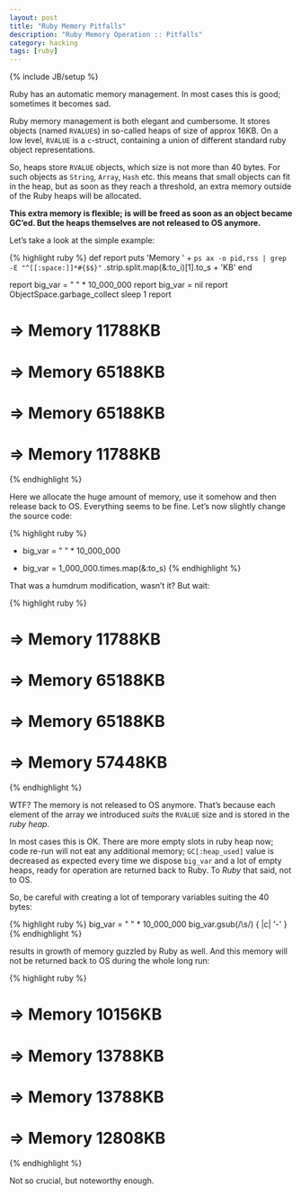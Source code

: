 ```yaml
---
layout: post
title: "Ruby Memory Pitfalls"
description: "Ruby Memory Operation :: Pitfalls"
category: hacking
tags: [ruby]
---
```

{% include JB/setup %}

Ruby has an automatic memory management. In most cases this is good; sometimes it becomes sad.

Ruby memory management is both elegant and cumbersome. It stores objects (named `RVALUE`s)
in so-called heaps of size of approx 16KB. On a low level, `RVALUE` is a `c`-struct, containing
a union of different standard ruby object representations.

So, heaps store `RVALUE` objects, which size is not more than 40 bytes. For such
objects as `String`, `Array`, `Hash` etc. this means that small objects can fit in
the heap, but as soon as they reach a threshold, an extra memory outside of the
Ruby heaps will be allocated.

**This extra memory is flexible; is will be freed as soon as an object became GC’ed.
But the heaps themselves are not released to OS anymore.**

Let’s take a look at the simple example:

{% highlight ruby %}
  def report
    puts 'Memory ' + `ps ax -o pid,rss | grep -E "^[[:space:]]*#{$$}"`
            .strip.split.map(&:to_i)[1].to_s + 'KB'
  end

  report
  big_var = " " * 10_000_000
  report
  big_var = nil
  report
  ObjectSpace.garbage_collect
  sleep 1
  report

  # ⇒ Memory 11788KB
  # ⇒ Memory 65188KB
  # ⇒ Memory 65188KB
  # ⇒ Memory 11788KB
{% endhighlight %}

Here we allocate the huge amount of memory, use it somehow and then release back to OS.
Everything seems to be fine. Let’s now slightly change the source code:

{% highlight ruby %}
-  big_var = " " * 10_000_000
+  big_var = 1_000_000.times.map(&:to_s)
{% endhighlight %}

That was a humdrum modification, wasn’t it? But wait:

{% highlight ruby %}
  # ⇒ Memory 11788KB
  # ⇒ Memory 65188KB
  # ⇒ Memory 65188KB
  # ⇒ Memory 57448KB
{% endhighlight %}

WTF? The memory is not released to OS anymore. That’s because each element
of the array we introduced _suits_ the `RVALUE` size and is stored in the _ruby heap_.

In most cases this is OK. There are more empty slots in ruby heap now; code
re-run will not eat any additional memory; `GC[:heap_used]` value is decreased
as expected every time we dispose `big_var` and a lot of empty heaps, ready
for operation are returned back to Ruby. To _Ruby_ that said, not to OS.

So, be careful with creating a lot of temporary variables suiting the 40 bytes:

{% highlight ruby %}
  big_var = " " * 10_000_000
  big_var.gsub(/\s/) { |c| '-' }
{% endhighlight %}

results in growth of memory guzzled by Ruby as well. And this memory will not
be returned back to OS during the whole long run:

{% highlight ruby %}
  # ⇒ Memory 10156KB
  # ⇒ Memory 13788KB
  # ⇒ Memory 13788KB
  # ⇒ Memory 12808KB
{% endhighlight %}

Not so crucial, but noteworthy enough.

